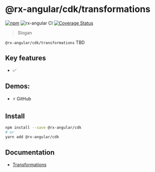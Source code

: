 # @rx-angular/cdk/transformations

[![npm](https://img.shields.io/npm/v/%40rx-angular%2Fcdk.svg)](https://www.npmjs.com/package/%40rx-angular%2Fcdk)
![rx-angular CI](https://github.com/rx-angular/rx-angular/workflows/rx-angular%20CI/badge.svg?branch=master)
[![Coverage Status](https://raw.githubusercontent.com/rx-angular/rx-angular/github-pages/docs/test-coverage/cdk/jest-coverage-badge.svg)](https://rx-angular.github.io/rx-angular/test-coverage/cdk/lcov-report/index.html)

> Slogan

`@rx-angular/cdk/transformations` TBD

## Key features

- ✅

## Demos:

- ⚡ GitHub

## Install

```bash
npm install --save @rx-angular/cdk
# or
yarn add @rx-angular/cdk
```

## Documentation

- [Transformations](https://rx-angular.io/docs/cdk/transformations)
